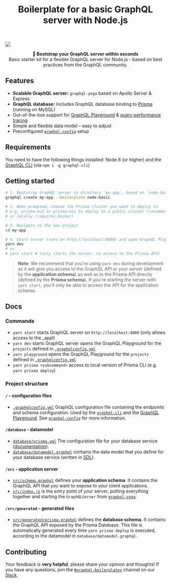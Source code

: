 <h1 align="center"><strong>Boilerplate for a basic GraphQL server with Node.js</strong></h1>

<br />

![](https://imgur.com/lIi4YrZ.png)

<div align="center"><strong>🚀 Bootstrap your GraphQL server within seconds</strong></div>
<div align="center">Basic starter kit for a flexible GraphQL server for Node.js - based on best practices from the GraphQL community.</div>

## Features

- **Scalable GraphQL server:** `graphql-yoga` based on Apollo Server & Express
- **GraphQL database:** Includes GraphQL database binding to [Prisma](https://www.prismagraphql.com) (running on MySQL)
- Out-of-the-box support for [GraphQL Playground](https://github.com/prisma/graphql-playground) & [query performance tracing](https://github.com/apollographql/apollo-tracing)
- Simple and flexible data model – easy to adjust
- Preconfigured [`graphql-config`](https://github.com/prisma/graphql-config) setup

## Requirements

You need to have the following things installed: Node 8 (or higher) and the [GraphQL CLI](https://github.com/graphql-cli/graphql-cli) (via `npm i -g graphql-cli`)

## Getting started

```sh
# 1. Bootstrap GraphQL server in directory `my-app`, based on `node-basic` boilerplate
graphql create my-app --boilerplate node-basic

# 2. When prompted, choose the Prisma cluster you want to deploy to
# e.g. prisma-eu1 or prisma-us1 to deploy to a public cluster (recommended)
# or locally (requires Docker)

# 3. Navigate to the new project
cd my-app

# 4. Start server (runs on http://localhost:4000) and open GraphQL Playground
yarn dev
# or
# yarn start # (only starts the server, no access to the Prisma API)
```

> **Note**: We recommend that you're using `yarn dev` during development as it will give you access to the GraphQL API or your server (defined by the **application schema**) as well as to the Prisma API directly (defined by the **Prisma schema**). If you're starting the server with `yarn start`, you'll only be able to access the API for the application schema.

## Docs

### Commands

* `yarn start` starts GraphQL server on `http://localhost:4000` (only allows access to the _appl)
* `yarn dev` starts GraphQL server opens the GraphQL Playground for the `projects` defined in [`.graphqlconfig.yml`](./.graphqlconfig.yml)
* `yarn playground` opens the GraphQL Playground for the `projects` defined in [`.graphqlconfig.yml`](./.graphqlconfig.yml)
* `yarn prisma <subcommand>` access to local version of Prisma CLI (e.g. `yarn prisma deploy`)

### Project structure

#### `/` - configuration files

- [`.graphqlconfig.yml`](.graphqlconfig.yml) GraphQL configuration file containing the endpoints and schema configuration. Used by the [`graphql-cli`](https://github.com/prisma/graphql-cli) and the [GraphQL Playground](https://github.com/prisma/graphql-playground). See [`graphql-config`](https://github.com/prisma/graphql-config) for more information.

#### `/database` - datamodel

- [`database/prisma.yml`](database/prisma.yml) The configuration file for your database service ([documentation](https://www.prismagraphql.com/docs/reference/prisma.yml/overview-and-example-foatho8aip)).
- [`database/datamodel.graphql`](database/datamodel.graphql) contains the data model that you define for your database service (written in [SDL](https://blog.graph.cool/graphql-sdl-schema-definition-language-6755bcb9ce51)).

#### `/src` - application server

- [`src/schema.graphql`](src/schema.graphql) defines your **application schema**. It contains the GraphQL API that you want to expose to your client applications.
- [`src/index.js`](src/index.js) is the entry point of your server, putting everything together and starting the `GraphQLServer` from [`graphql-yoga`](https://github.com/prisma/graphql-yoga).

#### `/src/generated` - generated files

- [`src/generated/prisma.graphql`](src/generated/prisma.graphql) defines the **database schema**. It contains the GraphQL API exposed by the Prisma Database. This file is automatically generated every time `yarn prisma deploy` is executed, according to the datamodel in `database/datamodel.graphql`.

## Contributing

Your feedback is **very helpful**, please share your opinion and thoughts! If you have any questions, join the [`#graphql-boilerplates`](https://prisma.slack.com/messages/graphql-boilerplates) channel on our [Slack](https://prisma.slack.com/).
